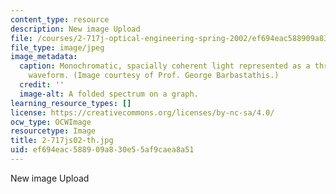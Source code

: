 ```yaml
---
content_type: resource
description: New image Upload
file: /courses/2-717j-optical-engineering-spring-2002/ef694eac588909a830e55af9caea8a51_2-717js02-th.jpg
file_type: image/jpeg
image_metadata:
  caption: Monochromatic, spacially coherent light represented as a three-dimensional
    waveform. (Image courtesy of Prof. George Barbastathis.)
  credit: ''
  image-alt: A folded spectrum on a graph.
learning_resource_types: []
license: https://creativecommons.org/licenses/by-nc-sa/4.0/
ocw_type: OCWImage
resourcetype: Image
title: 2-717js02-th.jpg
uid: ef694eac-5889-09a8-30e5-5af9caea8a51
---
```

New image Upload